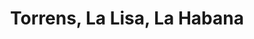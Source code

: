 ---
title: Torrens, La Lisa, La Habana
url: /torrens-la-lisa-la-habana/
latitude: 22.984
longitude: -82.465
---